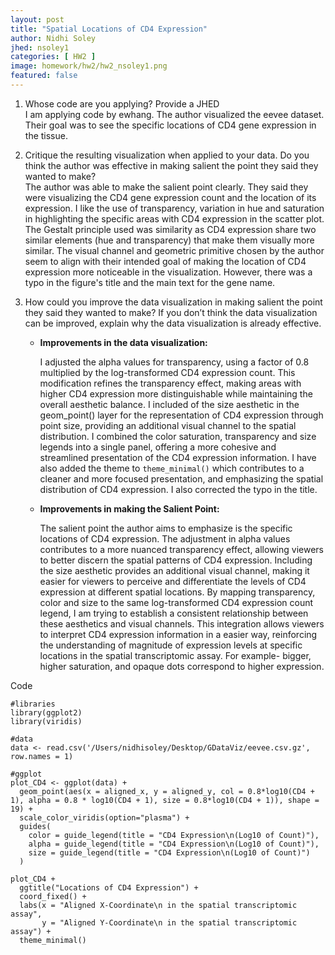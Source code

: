 ```yaml
---
layout: post
title: "Spatial Locations of CD4 Expression"
author: Nidhi Soley
jhed: nsoley1
categories: [ HW2 ]
image: homework/hw2/hw2_nsoley1.png
featured: false
---
```


1.  Whose code are you applying? Provide a JHED\
    I am applying code by ewhang. The author visualized the eevee dataset. Their goal was to see the specific locations of CD4 gene expression in the tissue.

2.  Critique the resulting visualization when applied to your data. Do you think the author was effective in making salient the point they said they wanted to make?\
    The author was able to make the salient point clearly. They said they were visualizing the CD4 gene expression count and the location of its expression. I like the use of transparency, variation in hue and saturation in highlighting the specific areas with CD4 expression in the scatter plot. The Gestalt principle used was similarity as CD4 expression share two similar elements (hue and transparency) that make them visually more similar. The visual channel and geometric primitive chosen by the author seem to align with their intended goal of making the location of CD4 expression more noticeable in the visualization. However, there was a typo in the figure's title and the main text for the gene name.

3.  How could you improve the data visualization in making salient the point they said they wanted to make? If you don’t think the data visualization can be improved, explain why the data visualization is already effective.

    -   **Improvements in the data visualization:**

        I adjusted the alpha values for transparency, using a factor of 0.8 multiplied by the log-transformed CD4 expression count. This modification refines the transparency effect, making areas with higher CD4 expression more distinguishable while maintaining the overall aesthetic balance. I included of the size aesthetic in the geom_point() layer for the representation of CD4 expression through point size, providing an additional visual channel to the spatial distribution. I combined the color saturation, transparency and size legends into a single panel, offering a more cohesive and streamlined presentation of the CD4 expression information. I have also added the theme to `theme_minimal()` which contributes to a cleaner and more focused presentation, and emphasizing the spatial distribution of CD4 expression. I also corrected the typo in the title.

    -   **Improvements in making the Salient Point:**

        The salient point the author aims to emphasize is the specific locations of CD4 expression. The adjustment in alpha values contributes to a more nuanced transparency effect, allowing viewers to better discern the spatial patterns of CD4 expression. Including the size aesthetic provides an additional visual channel, making it easier for viewers to perceive and differentiate the levels of CD4 expression at different spatial locations. By mapping transparency, color and size to the same log-transformed CD4 expression count legend, I am trying to establish a consistent relationship between these aesthetics and visual channels. This integration allows viewers to interpret CD4 expression information in a easier way, reinforcing the understanding of magnitude of expression levels at specific locations in the spatial transcriptomic assay. For example- bigger, higher saturation, and opaque dots correspond to higher expression.

Code      
```{r}
#libraries
library(ggplot2)
library(viridis)

#data
data <- read.csv('/Users/nidhisoley/Desktop/GDataViz/eevee.csv.gz', row.names = 1)

#ggplot
plot_CD4 <- ggplot(data) +
  geom_point(aes(x = aligned_x, y = aligned_y, col = 0.8*log10(CD4 + 1), alpha = 0.8 * log10(CD4 + 1), size = 0.8*log10(CD4 + 1)), shape = 19) +
  scale_color_viridis(option="plasma") +
  guides(
    color = guide_legend(title = "CD4 Expression\n(Log10 of Count)"),
    alpha = guide_legend(title = "CD4 Expression\n(Log10 of Count)"),
    size = guide_legend(title = "CD4 Expression\n(Log10 of Count)")
  )

plot_CD4 +
  ggtitle("Locations of CD4 Expression") +
  coord_fixed() +
  labs(x = "Aligned X-Coordinate\n in the spatial transcriptomic assay", 
       y = "Aligned Y-Coordinate\n in the spatial transcriptomic assay") +
  theme_minimal()
```
